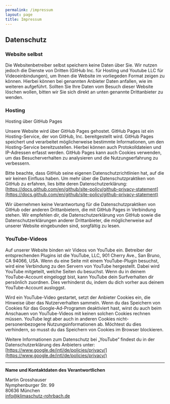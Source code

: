 ```yaml
---
permalink: /impressum
layout: page
title: Impressum
---
```


## Datenschutz

### Website selbst
Die Websitenbetreiber selbst speichern keine Daten über Sie. Wir nutzen jedoch die Dienste von Dritten (GitHub Inc. für Hosting und Youtube LLC für Videoeinbindungen), um Ihnen die Website im vorliegeden Format zeigen zu können. Hierbei können bei genannten Anbieter Daten anfallen, wie im weiteren aufgeführt. Sollten Sie Ihre Daten vom Besuch dieser Website löschen wollen, bitten wir Sie sich direkt an unten genannte Drittanbieter zu wenden.

### Hosting

Hosting über GitHub Pages

Unsere Website wird über GitHub Pages gehostet. GitHub Pages ist ein Hosting-Service, der von GitHub, Inc. bereitgestellt wird. GitHub Pages speichert und verarbeitet möglicherweise bestimmte Informationen, um den Hosting-Service bereitzustellen. Hierbei können auch Protokolldateien und IP-Adressen erfasst werden. GitHub Pages kann auch Cookies verwenden, um das Besucherverhalten zu analysieren und die Nutzungserfahrung zu verbessern.

Bitte beachte, dass GitHub seine eigenen Datenschutzrichtlinien hat, auf die wir keinen Einfluss haben. Um mehr über die Datenschutzpraktiken von GitHub zu erfahren, lies bitte deren Datenschutzerklärung: [https://docs.github.com/en/github/site-policy/github-privacy-statement](https://docs.github.com/en/github/site-policy/github-privacy-statement)

Wir übernehmen keine Verantwortung für die Datenschutzpraktiken von GitHub oder anderen Drittanbietern, die mit GitHub Pages in Verbindung stehen. Wir empfehlen dir, die Datenschutzerklärung von GitHub sowie die Datenschutzerklärungen anderer Drittanbieter, die möglicherweise auf unserer Website eingebunden sind, sorgfältig zu lesen.


### YouTube-Videos

Auf unserer Website binden wir Videos von YouTube ein. Betreiber der entsprechenden Plugins ist die YouTube, LLC, 901 Cherry Ave., San Bruno, CA 94066, USA. Wenn du eine Seite mit einem YouTube-Plugin besuchst, wird eine Verbindung zu den Servern von YouTube hergestellt. Dabei wird YouTube mitgeteilt, welche Seiten du besuchst. Wenn du in deinem YouTube-Account eingeloggt bist, kann YouTube dein Surfverhalten dir persönlich zuordnen. Dies verhinderst du, indem du dich vorher aus deinem YouTube-Account ausloggst.

Wird ein YouTube-Video gestartet, setzt der Anbieter Cookies ein, die Hinweise über das Nutzerverhalten sammeln. Wenn du das Speichern von Cookies für das Google-Ad-Programm deaktiviert hast, wirst du auch beim Anschauen von YouTube-Videos mit keinen solchen Cookies rechnen müssen. YouTube legt aber auch in anderen Cookies nicht-personenbezogene Nutzungsinformationen ab. Möchtest du dies verhindern, so musst du das Speichern von Cookies im Browser blockieren.

Weitere Informationen zum Datenschutz bei „YouTube“ findest du in der Datenschutzerklärung des Anbieters unter: [https://www.google.de/intl/de/policies/privacy/](https://www.google.de/intl/de/policies/privacy/)



***
**Name und Kontaktdaten des Verantwortlichen**

Martin Grosshauser<br>
Nymphenburger Str. 99<br>
80636 München<br>
info@klimaschutz-rohrbach.de<br> 



